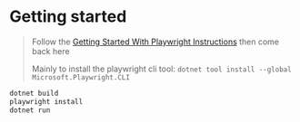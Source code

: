 # Getting started

[Getting Started With Playwright Instructions]: https://playwright.dev/dotnet/docs/intro

> Follow the [Getting Started With Playwright Instructions] then come back here
> 
> Mainly to install the playwright cli tool: `dotnet tool install --global Microsoft.Playwright.CLI`

```powershell
dotnet build
playwright install
dotnet run
```